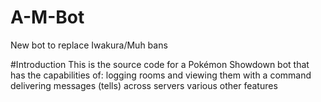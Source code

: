 # A-M-Bot
New bot to replace Iwakura/Muh bans

#Introduction 
This is the source code for a Pokémon Showdown bot that has the capabilities of:
logging rooms and viewing them with a command
delivering messages (tells) across servers
various other features
